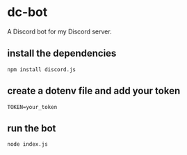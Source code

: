 # dc-bot
A Discord bot for my Discord server.
## install the dependencies
```npm install discord.js```
## create a dotenv file and add your token
```TOKEN=your_token```
## run the bot
```node index.js```